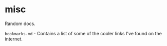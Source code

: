 # misc

Random docs.

`bookmarks.md` - Contains a list of some of the cooler links I've found on the internet.
